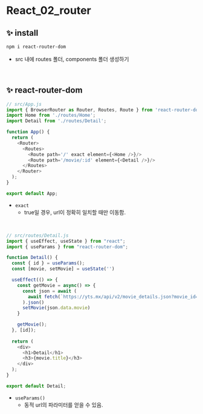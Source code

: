# React_02_router

## ✨ install

```bash
npm i react-router-dom
```

- src 내에 routes 폴더, components 폴더 생성하기

<br/>

## ✨ react-router-dom

```javascript
// src/App.js
import { BrowserRouter as Router, Routes, Route } from 'react-router-dom';
import Home from './routes/Home';
import Detail from './routes/Detail';

function App() {
  return (
    <Router>
      <Routes>
        <Route path='/' exact element={<Home />}/>
        <Route path='/movie/:id' element={<Detail />}/>
      </Routes>
    </Router>
  ); 
}

export default App;
```

- `exact`
    - true일 경우, url이 정확히 일치할 때만 이동함.

<br/>

```javascript
// src/routes/Detail.js
import { useEffect, useState } from "react";
import { useParams } from "react-router-dom";

function Detail() {
  const { id } = useParams();
  const [movie, setMovie] = useState('')

  useEffect(() => {
    const getMovie = async() => {
      const json = await (
        await fetch(`https://yts.mx/api/v2/movie_details.json?movie_id=${id}`)
      ).json()
      setMovie(json.data.movie)
    }

    getMovie();
  }, [id]);
  
  return (
    <div>
      <h1>Detail</h1>
      <h3>{movie.title}</h3>
    </div>
  );
}

export default Detail;
```

- `useParams()`
    - 동적 url의 파라미터를 얻을 수 있음.

